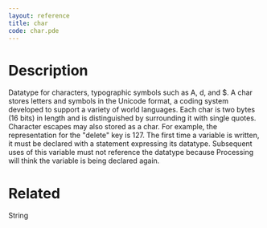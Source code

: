 ```yaml
---
layout: reference
title: char
code: char.pde
---
```


# Description

Datatype for characters, typographic symbols such as A, d, and $. A char stores letters and symbols in the Unicode format, a coding system developed to support a variety of world languages. Each char is two bytes (16 bits) in length and is distinguished by surrounding it with single quotes. Character escapes may also stored as a char. For example, the representation for the "delete" key is 127. The first time a variable is written, it must be declared with a statement expressing its datatype. Subsequent uses of this variable must not reference the datatype because Processing will think the variable is being declared again.

# Related

String
